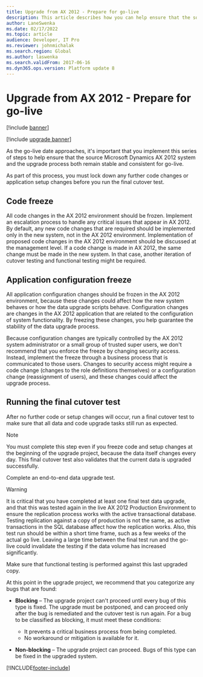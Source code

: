 ```yaml
---
title: Upgrade from AX 2012 - Prepare for go-live
description: This article describes how you can help ensure that the source Dynamics AX 2012 system and the upgrade process remain stable and consistent for go-live.
author: LaneSwenka
ms.date: 02/17/2022
ms.topic: article
audience: Developer, IT Pro
ms.reviewer: johnmichalak
ms.search.region: Global
ms.author: laswenka
ms.search.validFrom: 2017-06-16
ms.dyn365.ops.version: Platform update 8
---
```


# Upgrade from AX 2012 - Prepare for go-live

[!include [banner](../includes/banner.md)]

[!include [upgrade banner](../includes/upgrade-banner.md)]

As the go-live date approaches, it's important that you implement this series of steps to help ensure that the source Microsoft Dynamics AX 2012 system and the upgrade process both remain stable and consistent for go-live.

As part of this process, you must lock down any further code changes or application setup changes before you run the final cutover test.

## Code freeze

All code changes in the AX 2012 environment should be frozen. Implement an escalation process to handle any critical issues that appear in AX 2012. By default, any new code changes that are required should be implemented only in the new system, not in the AX 2012 environment. Implementation of proposed code changes in the AX 2012 environment should be discussed at the management level. If a code change is made in AX 2012, the same change must be made in the new system. In that case, another iteration of cutover testing and functional testing might be required.

## Application configuration freeze

All application configuration changes should be frozen in the AX 2012 environment, because these changes could affect how the new system behaves or how the data upgrade scripts behave. Configuration changes are changes in the AX 2012 application that are related to the configuration of system functionality. By freezing these changes, you help guarantee the stability of the data upgrade process.

Because configuration changes are typically controlled by the AX 2012 system administrator or a small group of trusted super users, we don't recommend that you enforce the freeze by changing security access. Instead, implement the freeze through a business process that is communicated to those users. Changes to security access might require a code change (changes to the role definitions themselves) or a configuration change (reassignment of users), and these changes could affect the upgrade process.

## Running the final cutover test

After no further code or setup changes will occur, run a final cutover test to make sure that all data and code upgrade tasks still run as expected.

> [!NOTE]
> You must complete this step even if you freeze code and setup changes at the beginning of the upgrade project, because the data itself changes every day. This final cutover test also validates that the current data is upgraded successfully.

Complete an end-to-end data upgrade test. 

> [!WARNING]
> It is critical that you have completed at least one final test data upgrade, and that this was tested again in the live AX 2012 Production Environment to ensure the replication process works with the active transactional database. Testing replication against a copy of production is not the same, as active transactions in the SQL database affect how the replication works. Also, this test run should be within a short time frame, such as a few weeks of the actual go live. Leaving a large time between the final test run and the go-live could invalidate the testing if the data volume has increased significantly.

Make sure that functional testing is performed against this last upgraded copy.

At this point in the upgrade project, we recommend that you categorize any bugs that are found:
- **Blocking** – The upgrade project can't proceed until every bug of this type is fixed. The upgrade must be postponed, and can proceed only after the bug is remediated and the cutover test is run again. For a bug to be classified as blocking, it must meet these conditions:

    - It prevents a critical business process from being completed.
    - No workaround or mitigation is available for it.

- **Non-blocking** – The upgrade project can proceed. Bugs of this type can be fixed in the upgraded system.


[!INCLUDE[footer-include](../../../includes/footer-banner.md)]

